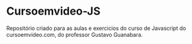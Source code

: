 # Cursoemvideo-JS
Repositório criado para as aulas e exercicios do curso de Javascript do cursoemvideo.com, do professor Gustavo Guanabara.
